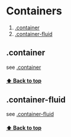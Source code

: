 [0.0]: #Containers
[1.0]: #.container
[2.0]: #.container-fluid
[3.0]: #
[4.0]: #

[1]: 11000.container.md
[2]: 12000.container-fluid.md

# Containers
1. [.container][1.0]
2. [.container-fluid][2.0]
   
## .container
see [.container][1]

#### [⬆ Back to top][0.0]

## .container-fluid
see [.container-fluid][2]

#### [⬆ Back to top][0.0]